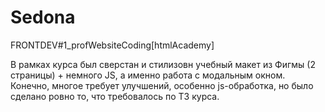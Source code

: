 # Sedona
FRONTDEV#1_profWebsiteCoding[htmlAcademy]

В рамках курса был сверстан и стилизовн учебный макет из Фигмы (2 страницы) + немного JS, а именно работа с модальным окном.
Конечно, многое требует улучшений, особенно js-обработка, но было сделано ровно то, что требовалось по ТЗ курса. 
